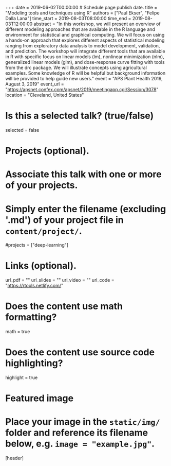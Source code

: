 +++
date = 2019-06-02T00:00:00   # Schedule page publish date.
title = "Modeling tools and techniques using R"
authors = ["Paul Ekser", "Felipe Dalla Lana"]
time_start = 2019-08-03T08:00:00
time_end = 2019-08-03T12:00:00
abstract = "In this workshop, we will present an overview of different modeling approaches that are available in the R language and environment for statistical and graphical computing. We will focus on using a hands-on approach that explores different aspects of statistical modeling ranging from exploratory data analysis to model development, validation, and prediction. The workshop will integrate different tools that are available in R with specific focus on linear models (lm), nonlinear minimization (nlm), generalized linear models (glm), and dose-response curve fitting with tools from the drc package. We will illustrate concepts using agricultural examples. Some knowledge of R will be helpful but background information will be provided to help guide new users."
event = "APS Plant Health 2019, August 3, 2019"
event_url = "https://apsnet.confex.com/apsnet/2019/meetingapp.cgi/Session/3078"
location = "Cleveland, United States"

# Is this a selected talk? (true/false)
selected = false

# Projects (optional).
#   Associate this talk with one or more of your projects.
#   Simply enter the filename (excluding '.md') of your project file in `content/project/`.
#projects = ["deep-learning"]

# Links (optional).
url_pdf = ""
url_slides = ""
url_video = ""
url_code = "https://rtools.netlify.com/"

# Does the content use math formatting?
math = true

# Does the content use source code highlighting?
highlight = true

# Featured image
# Place your image in the `static/img/` folder and reference its filename below, e.g. `image = "example.jpg"`.
[header]

